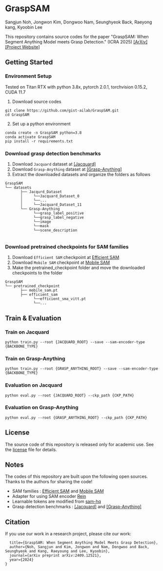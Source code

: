 # GraspSAM
Sangjun Noh, Jongwon Kim, Dongwoo Nam, Seunghyeok Back, Raeyong kang, Kyoobin Lee

This repository contains source codes for the paper "GraspSAM: When Segment Anything Model meets Grasp Detection." (ICRA 2025)
[[ArXiv]](https://arxiv.org/abs/2409.12521) [[Project Website]](https://gistailab.github.io/graspsam/)


## Getting Started

### Environment Setup

Tested on Titan RTX with python 3.8x, pytorch 2.0.1, torchvision 0.15.2, CUDA 11.7 

1. Download source codes
```
git clone https://github.com/gist-ailab/GraspSAM.git
cd GraspSAM
```

2. Set up a python environment
```
conda create -n GraspSAM python=3.8
conda activate GraspSAM
pip install -r requirements.txt
```

### Download grasp detection benchmarks
1. Download `Jacquard` dataset at [[Jacquard]](https://jacquard.liris.cnrs.fr/)
2. Download `Grasp-Anything` dataset at [[Grasp-Anything]](https://github.com/Fsoft-AIC/Grasp-Anything)
3. Extract the downloaded datasets and organize the folders as follows
```
GraspSAM
└── datasets
       ├── Jacqurd_Dataset
       │     └──Jacquard_Dataset_0
       │     └──...
       │     └──Jacquard_Dataset_11
       └── Grasp-Anything
             └──grasp_label_positive
             └──grasp_label_negative
             └──image
             └──mask
             └──scene_description
       
```
### Download pretrained checkpoints for SAM families 
1. Download `Efficient SAM` checkpoint at [Efficient SAM](https://github.com/yformer/EfficientSAM.git)
2. Download `Mobile SAM` checkpoint at [Mobile SAM](https://github.com/ChaoningZhang/MobileSAM.git)
3. Make the pretrained_checkpoint folder and move the downloaded checkpoints to the folder
```
GraspSAM
└── pretrained_checkpoint
       ├── mobile_sam.pt
       ├── efficient_sam
             └──efficient_sma_vitt.pt
             └──... 
```

## Train & Evaluation
### Train on Jacquard
```
python train.py --root {JACQUARD_ROOT} --save --sam-encoder-type {BACKBONE_TYPE}
```

### Train on Grasp-Anything
```
python train.py --root {GRASP_ANYTHING_ROOT} --save --sam-encoder-type {BACKBONE_TYPE}
```

### Evaluation on Jacquard

```
python eval.py --root {JACQUARD_ROOT} --ckp_path {CKP_PATH}
```

### Evaluation on Grasp-Anything
```
python eval.py --root {GRASP_ANYTHING_ROOT} --ckp_path {CKP_PATH}
```


## License

The source code of this repository is released only for academic use. See the [license](./LICENSE.md) file for details.

## Notes

The codes of this repository are built upon the following open sources. Thanks to the authors for sharing the code!
- SAM families : [Efficient SAM](https://github.com/yformer/EfficientSAM.git) and [Mobile SAM](https://github.com/ChaoningZhang/MobileSAM.git) 
- Adapter for using SAM encoder [Rein](https://github.com/w1oves/Rein.git)
- Learnable tokens are modified from [sam-hq](https://github.com/SysCV/sam-hq.git)
- Grasp detection benchmarks : [[Jacquard]](https://jacquard.liris.cnrs.fr/) and [[Grasp-Anything]](https://github.com/Fsoft-AIC/Grasp-Anything)



## Citation
If you use our work in a research project, please cite our work:
```@article{noh2024graspsam,
  title={GraspSAM: When Segment Anything Model Meets Grasp Detection},
  author={Noh, Sangjun and Kim, Jongwon and Nam, Dongwoo and Back, Seunghyeok and Kang, Raeyoung and Lee, Kyoobin},
  journal={arXiv preprint arXiv:2409.12521},
  year={2024}
}
```
